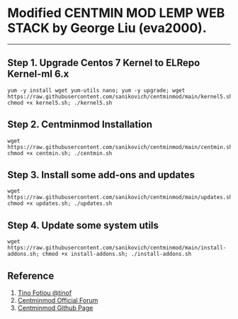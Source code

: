 # Modified CENTMIN MOD LEMP WEB STACK by George Liu (eva2000).
---

## Step 1. Upgrade Centos 7 Kernel to ELRepo Kernel-ml 6.x
```
yum -y install wget yum-utils nano; yum -y upgrade; wget https://raw.githubusercontent.com/sanikovich/centminmod/main/kernel5.sh; chmod +x kernel5.sh; ./kernel5.sh
```

## Step 2. Centminmod Installation
```
wget https://raw.githubusercontent.com/sanikovich/centminmod/main/centmin.sh; chmod +x centmin.sh; ./centmin.sh
```

## Step 3. Install some add-ons and updates
```
wget https://raw.githubusercontent.com/sanikovich/centminmod/main/updates.sh; chmod +x updates.sh; ./updates.sh
```

## Step 4. Update some system utils
```
wget https://raw.githubusercontent.com/sanikovich/centminmod/main/install-addons.sh; chmod +x install-addons.sh; ./install-addons.sh
```


## Reference
1. [Tino Fotiou @tinof](https://github.com/tinof/centmininit)
1. [Centminmod Official Forum](https://community.centminmod.com/threads/discussion-how-do-you-initially-install-setup-your-centmin-mod-server.14736/page-3)
1. [Centminmod Github Page](https://github.com/centminmod/centminmod/blob/master/centmin.sh)
